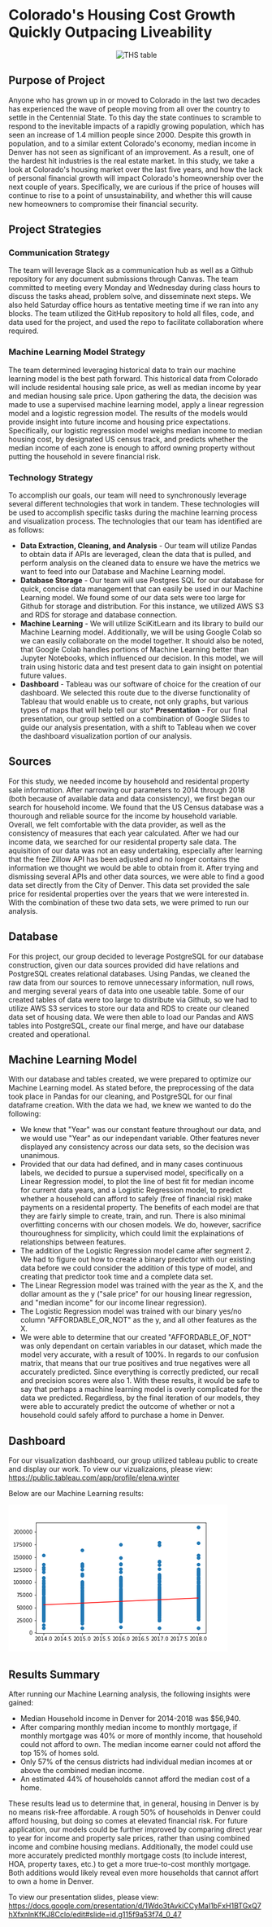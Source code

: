 # Colorado's Housing Cost Growth Quickly Outpacing Liveability

<p align='center'>
<img height='300' width'550' alt='THS table' src='https://media.consumeraffairs.com/files/cache/news/Home_prices_concept_with_money_stacks_nopparit_Getty_Images_large.jpg'>
</p>

## Purpose of Project
Anyone who has grown up in or moved to Colorado in the last two decades has experienced the wave of people moving from all over the country to settle in the Centennial State. To this day the state continues to scramble to respond to the inevitable impacts of a rapidly growing population, which has seen an increase of 1.4 million people since 2000. Despite this growth in population, and to a similar extent Colorado's economy, median income in Denver has not seen as significant of an improvement. As a result, one of the hardest hit industries is the real estate market. In this study, we take a look at Colorado's housing market over the last five years, and how the lack of personal financial growth will impact Colorado's homeownership over the next couple of years. Specifically, we are curious if the price of houses will continue to rise to a point of unsustainability, and whether this will cause new homeowners to compromise their financial security.

## Project Strategies
### Communication Strategy
The team will leverage Slack as a communication hub as well as a Github repository for any document submissions through Canvas. The team committed to meeting every Monday and Wednesday during class hours to discuss the tasks ahead, problem solve, and disseminate next steps. We also held Saturday office hours as tentative meeting time if we ran into any blocks. The team utilized the GitHub repository to hold all files, code, and data used for the project, and used the repo to facilitate collaboration where required.

### Machine Learning Model Strategy
The team determined leveraging historical data to train our machine learning model is the best path forward. This historical data from Colorado will include residental housing sale price, as well as median income by year and median housing sale price. Upon gathering the data, the decision was made to use a supervised machine learning model, apply a linear regression model and a logistic regression model. The results of the models would provide insight into future income and housing price expectations. Specifically, our logistic regression model weighs median income to median housing cost, by designated US census track, and predicts whether the median income of each zone is enough to afford owning property without putting the household in severe financial risk.

### Technology Strategy
To accomplish our goals, our team will need to synchronously leverage several different technologies that work in tandem. These technologies will be used to accomplish specific tasks during the machine learning process and visualization process. The technologies that our team has identified are as follows:
* **Data Extraction, Cleaning, and Analysis** - Our team will utilize Pandas to obtain data if APIs are leveraged, clean the data that is pulled, and perform analysis on the cleaned data to ensure we have the metrics we want to feed into our Database and Machine Learning model.
* **Database Storage** - Our team will use Postgres SQL for our database for quick, concise data management that can easily be used in our Machine Learning model. We found some of our data sets were too large for Github for storage and distribution. For this instance, we utilized AWS S3 and RDS for storage and database connection.
* **Machine Learning** - We will utilize SciKitLearn and its library to build our Machine Learning model. Additionally, we will be using Google Colab so we can easily collaborate on the model together. It should also be noted, that Google Colab handles portions of Machine Learning better than Jupyter Notebooks, which influenced our decision. In this model, we will train using historic data and test present data to gain insight on potential future values.
* **Dashboard** - Tableau was our software of choice for the creation of our dashboard. We selected this route due to the diverse functionality of Tableau that would enable us to create, not only graphs, but various types of maps that will help tell our sto* **Presentation** - For our final presentation, our group settled on a combination of Google Slides to guide our analysis presentation, with a shift to Tableau when we cover the dashboard visualization portion of our analysis.

## Sources
For this study, we needed income by household and residental property sale information. After narrowing our parameters to 2014 through 2018 (both because of available data and data consistency), we first began our search for household income. We found that the US Census database was a thourough and reliable source for the income by household variable. Overall, we felt comfortable with the data provider, as well as the consistency of measures that each year calculated. After we had our income data, we searched for our residental property sale data. The aquisition of our data was not an easy undertaking, especially after learning that the free Zillow API has been adjusted and no longer contains the information we thought we would be able to obtain from it. After trying and dismissing several APIs and other data sources, we were able to find a good data set directly from the City of Denver. This data set provided the sale price for residental properties over the years that we were interested in. With the combination of these two data sets, we were primed to run our analysis.

## Database
For this project, our group decided to leverage PostgreSQL for our database construction, given our data sources provided did have relations and PostgreSQL creates relational databases. Using Pandas, we cleaned the raw data from our sources to remove unnecessary information, null rows, and merging several years of data into one useable table. Some of our created tables of data were too large to distribute via Github, so we had to utilize AWS S3 services to store our data and RDS to create our cleaned data set of housing data. We were then able to load our Pandas and AWS tables into PostgreSQL, create our final merge, and have our database created and operational.

## Machine Learning Model
With our database and tables created, we were prepared to optimize our Machine Learning model. As stated before, the preprocessing of the data took place in Pandas for our cleaning, and PostgreSQL for our final dataframe creation. With the data we had, we knew we wanted to do the following:
- We knew that "Year" was our constant feature throughout our data, and we would use "Year" as our independant variable. Other features never displayed any consistency across our data sets, so the decision was unanimous.
- Provided that our data had defined, and in many cases continuous labels, we decided to pursue a supervised model, specifically on a Linear Regression model, to plot the line of best fit for median income for current data years, and a Logistic Regression model, to predict whether a household can afford to safely (free of financial risk) make payments on a residental property. The benefits of each model are that they are fairly simple to create, train, and run. There is also minimal overfitting concerns with our chosen models. We do, however, sacrifice thouroughness for simplicity, which could limit the explainations of relationships between features.
- The addition of the Logistic Regression model came after segment 2. We had to figure out how to create a binary predictor with our existing data before we could consider the addition of this type of model, and creating that predictor took time and a complete data set. 
- The Linear Regression model was trained with the year as the X, and the dollar amount as the y ("sale price" for our housing linear regression, and "median income" for our income linear regression). 
- The Logistic Regression model was trained with our binary yes/no column "AFFORDABLE_OR_NOT" as the y, and all other features as the X.
- We were able to determine that our created "AFFORDABLE_OF_NOT" was only dependant on certain variables in our dataset, which made the model very accurate, with a result of 100%. In regards to our confusion matrix, that means that our true positives and true negatives were all accurately predicted. Since everything is correctly predicted, our recall and precision scores were also 1. With these results, it would be safe to say that perhaps a machine learning model is overly complicated for the data we predicted. Regardless, by the final iteration of our models, they were able to accurately predict the outcome of whether or not a household could safely afford to purchase a home in Denver.

## Dashboard
For our visualization dashboard, our group utilized tableau public to create and display our work. To view our vizualizaions, please view:
https://public.tableau.com/app/profile/elena.winter

Below are our Machine Learning results:

![](images/denver_med_income.png)

## Results Summary
After running our Machine Learning analysis, the following insights were gained:
- Median Household income in Denver for 2014-2018 was $56,940.
- After comparing monthly median income to monthly mortgage, if monthly mortgage was 40% or more of monthly income, that household could not afford to own. The median income earner could not afford the top 15% of homes sold.
- Only 57% of the census districts had individual median incomes at or above the combined median income.
- An estimated 44% of households cannot afford the median cost of a home.

These results lead us to determine that, in general, housing in Denver is by no means risk-free affordable. A rough 50% of households in Denver could afford housing, but doing so comes at elevated financial risk. For future application, our models could be further improved by comparing direct year to year for income and property sale prices, rather than using combined income and combine housing medians. Additionally, the model could use more accurately predicted monthly mortgage costs (to include interest, HOA, property taxes, etc.) to get a more true-to-cost monthly mortgage. Both additions would likely reveal even more households that cannot affort to own a home in Denver.

To view our presentation slides, please view:
https://docs.google.com/presentation/d/1Wdo3tAvkiCCyMaI1bFxH1BTGxQ7hXfxnlnKfKJ8Cclo/edit#slide=id.g115f9a53f74_0_47

